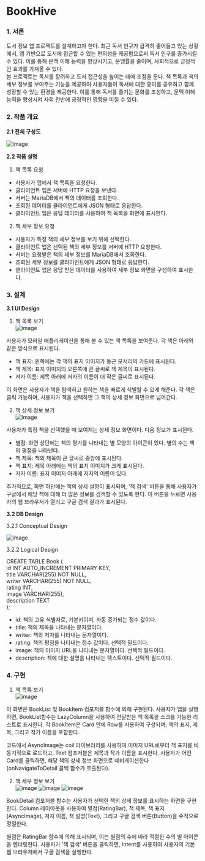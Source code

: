 <h1>BookHive</h1>
<h3>1. 서론</h3>
도서 정보 앱 프로젝트를 설계하고자 한다. 최근 독서 인구가 급격히 줄어들고 있는 상황에서, 앱 기반으로 도서에 접근할 수 있는 편의성을 제공함으로써 독서 인구를 증가시킬 수 있다. 이를 통해 문맥 이해 능력을 향상시키고, 문맹률을 줄이며, 사회적으로 긍정적인 효과를 가져올 수 있다.<br>
본 프로젝트는 독서를 장려하고 도서 접근성을 높이는 데에 초점을 둔다. 책 목록과 책의 세부 정보를 보여주는 기능을 제공하여 사용자들이 독서에 대한 흥미를 공유하고 함께 성장할 수 있는 환경을 제공한다.
이를 통해 독서를 즐기는 문화를 조성하고, 문맥 이해 능력을 향상시켜 사회 전반에 긍정적인 영향을 미칠 수 있다.

<h3>2. 작품 개요</h3>

**2.1 전체 구성도**


![image](https://github.com/kumoh19/smartapp_project/assets/104006988/ab3c328c-1669-456f-9bfa-24912c96898e)


**2.2 작품 설명**
1. 책 목록 요청
- 사용자가 앱에서 책 목록을 요청한다.
- 클라이언트 앱은 서버에 HTTP 요청을 보낸다.
- 서버는 MariaDB에서 책의 데이터를 조회한다.
- 조회된 데이터를 클라이언트에게 JSON 형태로 응답한다.
- 클라이언트 앱은 응답 데이터를 사용하여 책 목록을 화면에 표시한다.

2. 책 세부 정보 요청
- 사용자가 특정 책의 세부 정보를 보기 위해 선택한다.
- 클라이언트 앱은 선택된 책의 세부 정보를 서버에 HTTP 요청한다.
- 서버는 요청받은 책의 세부 정보를 MariaDB에서 조회한다.
- 조회된 세부 정보를 클라이언트에게 JSON 형태로 응답한다.
- 클라이언트 앱은 응답 받은 데이터를 사용하여 세부 정보 화면을 구성하여 표시한다.

<h3>3. 설계 </h3>

**3.1 UI Design**
1. 책 목록 보기<br>
![image](https://github.com/kumoh19/smartapp_project/assets/104006988/9dcb7641-3151-4783-94cd-e6e62d78cf77)

사용자가 모바일 애플리케이션을 통해 볼 수 있는 책 목록을 보여준다. 각 책은 아래와 같은 방식으로 표시된다.

- 책 표지: 왼쪽에는 각 책의 표지 이미지가 둥근 모서리의 카드에 표시된다.
- 책 제목: 표지 이미지의 오른쪽에 큰 글씨로 책 제목이 표시된다.
- 저자 이름: 제목 아래에 저자의 이름이 더 작은 글씨로 표시된다.

이 화면은 사용자가 책을 탐색하고 원하는 책을 빠르게 식별할 수 있게 해준다. 각 책은 클릭 가능하며, 사용자가 책을 선택하면 그 책의 상세 정보 화면으로 넘어간다.

2. 책 상세 정보 보기<br>
![image](https://github.com/kumoh19/smartapp_project/assets/104006988/bc40e542-edcc-4c7b-a235-e6567b7cff6b)

사용자가 특정 책을 선택했을 때 보여지는 상세 정보 화면이다. 다음 정보가 표시된다.

- 별점: 화면 상단에는 책의 평가를 나타내는 별 모양의 아이콘이 있다. 별의 수는 책의 평점을 나타낸다.
- 책 제목: 책의 제목이 큰 글씨로 중앙에 표시된다.
- 책 표지: 제목 아래에는 책의 표지 이미지가 크게 표시된다.
- 저자 이름: 표지 이미지 아래에 저자의 이름이 있다.

추가적으로, 화면 하단에는 책의 상세 설명이 표시되며, '책 검색' 버튼을 통해 사용자가 구글에서 해당 책에 대해 더 많은 정보를 검색할 수 있도록 한다. 이 버튼을 누르면 사용자의 웹 브라우저가 열리고 구글 검색 결과가 표시된다.


**3.2 DB Design**

3.2.1 Conceptual Design


![image](https://github.com/kumoh19/smartapp_project/assets/104006988/8e469391-8242-4662-bc93-9fb89949d487)


3.2.2 Logical Design


CREATE TABLE Book (<br>
    id INT AUTO_INCREMENT PRIMARY KEY,<br>
    title VARCHAR(255) NOT NULL,<br>
    writer VARCHAR(255) NOT NULL,<br>
    rating INT,<br>
    image VARCHAR(255),<br>
    description TEXT<br>
);<br>
- id: 책의 고유 식별자로, 기본키이며, 자동 증가되는 정수 값이다.
- title: 책의 제목을 나타내는 문자열이다.
- writer: 책의 저자를 나타내는 문자열이다.
- rating: 책의 평점을 나타내는 정수 값이다. 선택적 필드이다.
- image: 책의 이미지 URL을 나타내는 문자열이다. 선택적 필드이다.
- description: 책에 대한 설명을 나타내는 텍스트이다. 선택적 필드이다.

<h3>4. 구현</h3>

1. 책 목록 보기<br>
![image](https://github.com/kumoh19/smartapp_project/assets/104006988/7d1f981c-e9a4-493d-81c8-a83d7697a649)

이 화면은 BookList 및 BookItem 컴포저블 함수에 의해 구현된다. 사용자가 앱을 실행하면, BookList함수는 LazyColumn을 사용하여 전달받은 책 목록을 스크롤 가능한 리스트로 표시한다. 각 BookItem은 Card 안에 Row를 사용하여 구성되며, 책의 표지, 제목, 그리고 작가 이름을 포함한다.

코드에서 AsyncImage는 coil 라이브러리를 사용하여 이미지 URL로부터 책 표지를 비동기적으로 로드하고, Text 컴포저블은 제목과 작가 이름을 표시한다. 사용자가 어떤 Card를 클릭하면, 해당 책의 상세 정보 화면으로 네비게이션한다(onNavigateToDetail 콜백 함수가 호출된다).

2. 책 세부 정보 보기<br>
![image](https://github.com/kumoh19/smartapp_project/assets/104006988/afb3fda0-fc93-485b-8b60-dbcb7d278782)
![image](https://github.com/kumoh19/smartapp_project/assets/104006988/dd1884d3-6e8d-4a9f-9cc1-8fd1ef6ebd19)
![image](https://github.com/kumoh19/smartapp_project/assets/104006988/57b36e0d-5045-4b07-a13b-649f0b2b182b)


BookDetail 컴포저블 함수는 사용자가 선택한 책의 상세 정보를 표시하는 화면을 구현한다. Column 레이아웃을 사용하여 별점(RatingBar), 책 제목, 책 표지(AsyncImage), 저자 이름, 책 설명(Text), 그리고 구글 검색 버튼(Button)을 수직으로 정렬한다.

별점은 RatingBar 함수에 의해 표시되며, 이는 별점의 수에 따라 적절한 수의 별 아이콘을 렌더링한다. 사용자가 '책 검색' 버튼을 클릭하면, Intent를 사용하여 사용자의 기본 웹 브라우저에서 구글 검색을 실행한다.
